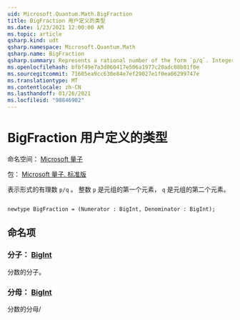 ```yaml
---
uid: Microsoft.Quantum.Math.BigFraction
title: BigFraction 用户定义的类型
ms.date: 1/23/2021 12:00:00 AM
ms.topic: article
qsharp.kind: udt
qsharp.namespace: Microsoft.Quantum.Math
qsharp.name: BigFraction
qsharp.summary: Represents a rational number of the form `p/q`. Integer `p` is the first element of the tuple and `q` is the second element of the tuple.
ms.openlocfilehash: bfbf49e7a3d060417e506a1977c20adc08b81f0e
ms.sourcegitcommit: 71605ea9cc630e84e7ef29027e1f0ea06299747e
ms.translationtype: MT
ms.contentlocale: zh-CN
ms.lasthandoff: 01/26/2021
ms.locfileid: "98846902"
---
```

# <a name="bigfraction-user-defined-type"></a>BigFraction 用户定义的类型

命名空间： [Microsoft 量子](xref:Microsoft.Quantum.Math)

包： [Microsoft 量子. 标准版](https://nuget.org/packages/Microsoft.Quantum.Standard)


表示形式的有理数 `p/q` 。 整数 `p` 是元组的第一个元素， `q` 是元组的第二个元素。

```qsharp

newtype BigFraction = (Numerator : BigInt, Denominator : BigInt);
```



## <a name="named-items"></a>命名项

### <a name="numerator--bigint"></a>分子： [BigInt](xref:microsoft.quantum.lang-ref.bigint)

分数的分子。
### <a name="denominator--bigint"></a>分母： [BigInt](xref:microsoft.quantum.lang-ref.bigint)

分数的分母/